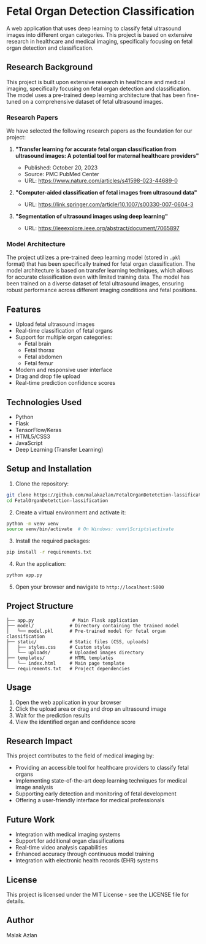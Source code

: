 # Fetal Organ Detection Classification

A web application that uses deep learning to classify fetal ultrasound images into different organ categories. This project is based on extensive research in healthcare and medical imaging, specifically focusing on fetal organ detection and classification.

## Research Background

This project is built upon extensive research in healthcare and medical imaging, specifically focusing on fetal organ detection and classification. The model uses a pre-trained deep learning architecture that has been fine-tuned on a comprehensive dataset of fetal ultrasound images.

### Research Papers

We have selected the following research papers as the foundation for our project:

1. **"Transfer learning for accurate fetal organ classification from ultrasound images: A potential tool for maternal healthcare providers"**
   - Published: October 20, 2023
   - Source: PMC PubMed Center
   - URL: https://www.nature.com/articles/s41598-023-44689-0

2. **"Computer-aided classification of fetal images from ultrasound data"**
   - URL: https://link.springer.com/article/10.1007/s00330-007-0604-3

3. **"Segmentation of ultrasound images using deep learning"**
   - URL: https://ieeexplore.ieee.org/abstract/document/7065897

### Model Architecture

The project utilizes a pre-trained deep learning model (stored in `.pkl` format) that has been specifically trained for fetal organ classification. The model architecture is based on transfer learning techniques, which allows for accurate classification even with limited training data. The model has been trained on a diverse dataset of fetal ultrasound images, ensuring robust performance across different imaging conditions and fetal positions.

## Features

- Upload fetal ultrasound images
- Real-time classification of fetal organs
- Support for multiple organ categories:
  - Fetal brain
  - Fetal thorax
  - Fetal abdomen
  - Fetal femur
- Modern and responsive user interface
- Drag and drop file upload
- Real-time prediction confidence scores

## Technologies Used

- Python
- Flask
- TensorFlow/Keras
- HTML5/CSS3
- JavaScript
- Deep Learning (Transfer Learning)

## Setup and Installation

1. Clone the repository:
```bash
git clone https://github.com/malakazlan/FetalOrganDetetction-lassification.git
cd FetalOrganDetetction-lassification
```

2. Create a virtual environment and activate it:
```bash
python -m venv venv
source venv/bin/activate  # On Windows: venv\Scripts\activate
```

3. Install the required packages:
```bash
pip install -r requirements.txt
```

4. Run the application:
```bash
python app.py
```

5. Open your browser and navigate to `http://localhost:5000`

## Project Structure

```
├── app.py              # Main Flask application
├── model/             # Directory containing the trained model
│   └── model.pkl      # Pre-trained model for fetal organ classification
├── static/            # Static files (CSS, uploads)
│   ├── styles.css     # Custom styles
│   └── uploads/       # Uploaded images directory
├── templates/         # HTML templates
│   └── index.html     # Main page template
└── requirements.txt   # Project dependencies
```

## Usage

1. Open the web application in your browser
2. Click the upload area or drag and drop an ultrasound image
3. Wait for the prediction results
4. View the identified organ and confidence score

## Research Impact

This project contributes to the field of medical imaging by:
- Providing an accessible tool for healthcare providers to classify fetal organs
- Implementing state-of-the-art deep learning techniques for medical image analysis
- Supporting early detection and monitoring of fetal development
- Offering a user-friendly interface for medical professionals

## Future Work

- Integration with medical imaging systems
- Support for additional organ classifications
- Real-time video analysis capabilities
- Enhanced accuracy through continuous model training
- Integration with electronic health records (EHR) systems

## License

This project is licensed under the MIT License - see the LICENSE file for details.

## Author

Malak Azlan 